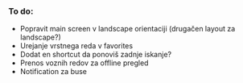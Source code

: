 ### To do:
* Popravit main screen v landscape orientaciji (drugačen layout za landscape?)
* Urejanje vrstnega reda v favorites
* Dodat en shortcut da ponoviš zadnje iskanje?
* Prenos voznih redov za offline pregled
* Notification za buse
